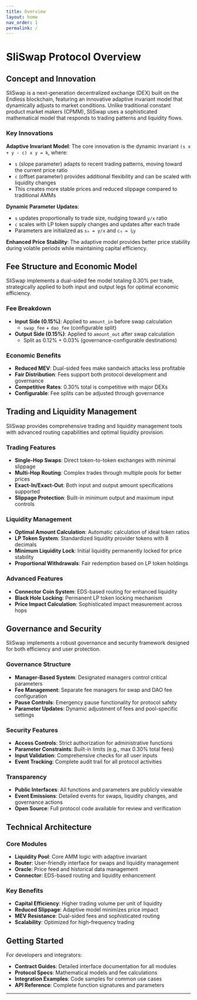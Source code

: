 ```yaml
---
title: Overview
layout: home
nav_order: 1
permalink: /
---
```


# SliSwap Protocol Overview

## Concept and Innovation

SliSwap is a next-generation decentralized exchange (DEX) built on the Endless blockchain, featuring an innovative adaptive invariant model that dynamically adjusts to market conditions. Unlike traditional constant product market makers (CPMM), SliSwap uses a sophisticated mathematical model that responds to trading patterns and liquidity flows.

### Key Innovations

**Adaptive Invariant Model**: The core innovation is the dynamic invariant `(s x + y - c) x y = k`, where:
- `s` (slope parameter) adapts to recent trading patterns, moving toward the current price ratio
- `c` (offset parameter) provides additional flexibility and can be scaled with liquidity changes
- This creates more stable prices and reduced slippage compared to traditional AMMs

**Dynamic Parameter Updates**: 
- `s` updates proportionally to trade size, nudging toward `y/x` ratio
- `c` scales with LP token supply changes and updates after each trade
- Parameters are initialized as `s₀ = y/x` and `c₀ = ¾y`

**Enhanced Price Stability**: The adaptive model provides better price stability during volatile periods while maintaining capital efficiency.

## Fee Structure and Economic Model

SliSwap implements a dual-sided fee model totaling 0.30% per trade, strategically applied to both input and output legs for optimal economic efficiency.

### Fee Breakdown
- **Input Side (0.15%)**: Applied to `amount_in` before swap calculation
  - `swap_fee` + `dao_fee` (configurable split)
- **Output Side (0.15%)**: Applied to `amount_out` after swap calculation  
  - Split as 0.12% + 0.03% (governance-configurable destinations)

### Economic Benefits
- **Reduced MEV**: Dual-sided fees make sandwich attacks less profitable
- **Fair Distribution**: Fees support both protocol development and governance
- **Competitive Rates**: 0.30% total is competitive with major DEXs
- **Configurable**: Fee splits can be adjusted through governance

## Trading and Liquidity Management

SliSwap provides comprehensive trading and liquidity management tools with advanced routing capabilities and optimal liquidity provision.

### Trading Features
- **Single-Hop Swaps**: Direct token-to-token exchanges with minimal slippage
- **Multi-Hop Routing**: Complex trades through multiple pools for better prices
- **Exact-In/Exact-Out**: Both input and output amount specifications supported
- **Slippage Protection**: Built-in minimum output and maximum input controls

### Liquidity Management
- **Optimal Amount Calculation**: Automatic calculation of ideal token ratios
- **LP Token System**: Standardized liquidity provider tokens with 8 decimals
- **Minimum Liquidity Lock**: Initial liquidity permanently locked for price stability
- **Proportional Withdrawals**: Fair redemption based on LP token holdings

### Advanced Features
- **Connector Coin System**: EDS-based routing for enhanced liquidity
- **Black Hole Locking**: Permanent LP token locking mechanism
- **Price Impact Calculation**: Sophisticated impact measurement across hops

## Governance and Security

SliSwap implements a robust governance and security framework designed for both efficiency and user protection.

### Governance Structure
- **Manager-Based System**: Designated managers control critical parameters
- **Fee Management**: Separate fee managers for swap and DAO fee configuration
- **Pause Controls**: Emergency pause functionality for protocol safety
- **Parameter Updates**: Dynamic adjustment of fees and pool-specific settings

### Security Features
- **Access Controls**: Strict authorization for administrative functions
- **Parameter Constraints**: Built-in limits (e.g., max 0.30% total fees)
- **Input Validation**: Comprehensive checks for all user inputs
- **Event Tracking**: Complete audit trail for all protocol activities

### Transparency
- **Public Interfaces**: All functions and parameters are publicly viewable
- **Event Emissions**: Detailed events for swaps, liquidity changes, and governance actions
- **Open Source**: Full protocol code available for review and verification

## Technical Architecture

### Core Modules
- **Liquidity Pool**: Core AMM logic with adaptive invariant
- **Router**: User-friendly interface for swaps and liquidity management
- **Oracle**: Price feed and historical data management
- **Connector**: EDS-based routing and liquidity enhancement

### Key Benefits
- **Capital Efficiency**: Higher trading volume per unit of liquidity
- **Reduced Slippage**: Adaptive model minimizes price impact
- **MEV Resistance**: Dual-sided fees and sophisticated routing
- **Scalability**: Optimized for high-frequency trading

## Getting Started

For developers and integrators:
- **Contract Guides**: Detailed interface documentation for all modules
- **Protocol Specs**: Mathematical models and fee calculations
- **Integration Examples**: Code samples for common use cases
- **API Reference**: Complete function signatures and parameters


----

[Sliswap]: https://test.sliswap.com/